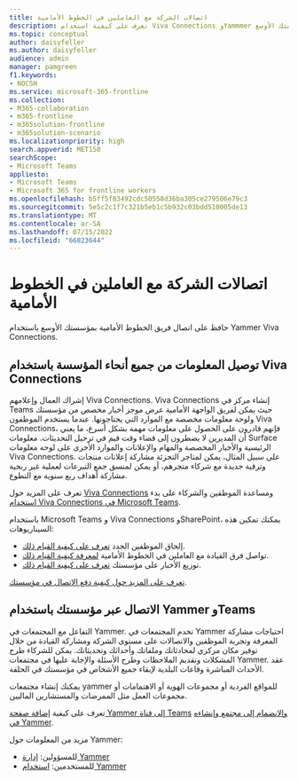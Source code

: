 ```yaml
---
title: اتصالات الشركة مع العاملين في الخطوط الأمامية
description: تعرف على كيفية استخدام Viva Connections وYammmer لتوصيل فريق الخطوط الأمامية بمؤسستك الأوسع.
ms.topic: conceptual
author: daisyfeller
ms.author: daisyfeller
audience: admin
manager: pamgreen
f1.keywords:
- NOCSH
ms.service: microsoft-365-frontline
ms.collection:
- M365-collaboration
- m365-frontline
- m365solution-frontline
- m365solution-scenario
ms.localizationpriority: high
search.appverid: MET150
searchScope:
- Microsoft Teams
appliesto:
- Microsoft Teams
- Microsoft 365 for frontline workers
ms.openlocfilehash: b5ff5f83492cdc50558d36ba305ce279506e79c3
ms.sourcegitcommit: 5e5c2c1f7c321b5eb1c5b932c03bdd510005de13
ms.translationtype: MT
ms.contentlocale: ar-SA
ms.lasthandoff: 07/15/2022
ms.locfileid: "66823644"
---
```

# <a name="corporate-communications-with-frontline-workers"></a>اتصالات الشركة مع العاملين في الخطوط الأمامية

حافظ على اتصال فريق الخطوط الأمامية بمؤسستك الأوسع باستخدام Yammer Viva Connections.

## <a name="connect-information-from-across-the-organization-with-viva-connections"></a>توصيل المعلومات من جميع أنحاء المؤسسة باستخدام Viva Connections

إشراك العمال وإعلامهم Viva Connections. Viva Connections إنشاء مركز في Teams حيث يمكن لفريق الواجهة الأمامية عرض موجز أخبار مخصص من مؤسستك ولوحة معلومات مخصصة مع الموارد التي يحتاجونها. عندما يستخدم الموظفون Viva Connections، فإنهم قادرون على الحصول على معلومات مهمة بشكل أسرع، ما يعني أن المديرين لا يضطرون إلى قضاء وقت قيم في ترحيل التحديثات. معلومات Surface الرئيسية والأخبار المخصصة والمهام والإعلانات والموارد الأخرى على لوحة معلومات Viva Connections. على سبيل المثال، يمكن لمتاجر التجزئة مشاركة إعلانات منتجات وترقية جديدة مع شركاء متجرهم، أو يمكن لمنسق جمع التبرعات لعملية غير ربحية مشاركة أهداف ربع سنوية مع التطوع.

تعرف على المزيد حول [Viva Connections](/sharepoint/viva-connections-overview) ومساعدة الموظفين والشركاء على بدء [استخدام Viva Connections في Microsoft Teams](https://support.microsoft.com/office/your-intranet-is-now-in-microsoft-teams-8b4e7f76-f305-49a9-b6d2-09378476f95b).

باستخدام Microsoft Teams و Viva Connections وSharePoint، يمكنك تمكين هذه السيناريوهات:

- إلحاق الموظفين الجدد [تعرف على كيفية القيام ذلك](/sharepoint/onboard-employees).
- تواصل فرق القيادة مع العاملين في الخطوط الأمامية [لمعرفة كيفية القيام ذلك](/sharepoint/leadership-connection).
- توزيع الأخبار على مؤسستك [تعرف على كيفية القيام ذلك](/sharepoint/distribute-corporate-news-to-your-organization).

[تعرف على المزيد حول كيفية دفع الاتصال في مؤسستك](/sharepoint/corporate-communications-overview).

## <a name="connect-across-your-organization-with-yammer-and-teams"></a>الاتصال عبر مؤسستك باستخدام Yammer وTeams

التفاعل مع المجتمعات في Yammer. تخدم المجتمعات في Yammer احتياجات مشاركة المعرفة وتجربة الموظفين والاتصالات على مستوى الشركة ومشاركة القيادة من خلال توفير مكان مركزي لمحادثاتك وملفاتك وأحداثك وتحديثاتك. يمكن للشركاء طرح المشكلات وتقديم الملاحظات وطرح الأسئلة والإجابة عليها في مجتمعات Yammer. عقد الأحداث المباشرة وقاعات البلدية لإبقاء جميع الأشخاص في مؤسستك في الحلقة.

يمكنك إنشاء مجتمعات yammer للمواقع الفردية أو مجموعات الهوية أو الاهتمامات أو مجموعات العمل مثل الممرضات والمستشارين الماليين.

تعرف على كيفية [إضافة صفحة Yammer إلى قناة Teams](https://support.microsoft.com/office/add-a-yammer-page-to-a-teams-channel-ca06ec83-f22d-4b76-83a5-c83aa2a33528) [والانضمام إلى مجتمع وإنشاءه في Yammer](https://support.microsoft.com/office/join-and-create-a-community-in-yammer-56aaf591-1fbc-4160-ba26-0c4723c23fd6).

مزيد من المعلومات حول Yammer:

- للمسؤولين: [إدارة Yammer](/yammer)
- للمستخدمين: [استخدام Yammer](https://support.microsoft.com/office/what-is-yammer-1b0f3b3e-89ee-4b66-aac5-30def12f287c)
